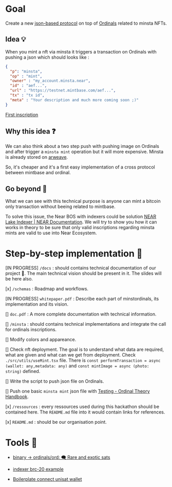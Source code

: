 # Goal 

Create a new [json-based protocol](https://medium.com/@MySsistant/what-is-the-ordinals-protocol-that-brc20-tokens-are-based-on-a1ebe4f00f96) on top of [Ordinals](https://docs.ordinals.com/) related to minsta NFTs.

## Idea 💡

When you mint a nft via minsta it triggers a transaction on Ordinals with pushing a json which should looks like : 
```json
{
  "p": "minsta",
  "op" : "mint",
  "owner" : "my_account.minsta.near",
  "id" : "aef...",
  "url" : "https://testnet.mintbase.com/aef...",
  "tx" : "tx id",
  "meta" : "Your description and much more coming soon ;)"
}
```

[First inscription](https://mempool.space/tx/ffd4c92516a69bf16fd5231566b5c4b255b9bae95476d706c0b368ddaa4d85ac)

## Why this idea ❓

We can also think about a two step push with pushing image on Ordinals and after trigger a `minsta mint` operation but it will more expensive. Minsta is already stored on [arweave](https://docs.arweave.org/developers/).

So, it's cheaper and it's a first easy implementation of a cross protocol between mintbase and ordinal.

## Go beyond 🚀

What we can see with this technical purpose is anyone can mint a bitcoin only transaction without beeing related to mintbase.

To solve this issue, the Near BOS with indexers could be solution [NEAR Lake Indexer | NEAR Documentation](https://docs.near.org/tools/near-lake). We will try to show you how it can works in theory to be sure that only valid inscriptions regarding minsta mints are valid to use into Near Ecosystem. 




# Step-by-step implementation 👣

[IN PROGRESS] `/docs` : should contains technical documentation of our project 📂. The main technical vision should be present in it. The slides will be here also.

  [x] `/schemas` : Roadmap and workflows.

  [IN PROGRESS] `whitepaper.pdf` : Describe each part of minstordinals, its implementation and its vision. 

  [] `doc.pdf` : A more complete documentation with technical information.

[] `/minsta` : should contains technical implementations and integrate the call for ordinals inscriptions.

  [] Modify colors and appareance. 
  
  [] Check nft deployment. The goal is to understand what data are required, what are given and what can we get from deployment. Check `./src/utils/useMint.tsx` file. There is `const performTransaction = async (wallet: any,metadata: any)` and `const mintImage = async (photo: string)` defined.  

  [] Write the script to push json file on Ordinals. 

  [] Push one basic `minsta mint` json file with [Testing - Ordinal Theory Handbook](https://docs.ordinals.com/guides/testing.html).


[x] `/ressources` : every ressources used during this hackathon should be contained here. The `README.md` file into it would contain links for references. 

  
[x] `README.md` : should be our organisation point. 



# Tools 🧰

- [binary -> ordinals/ord: 🗨 Rare and exotic sats](https://github.com/ordinals/ord/releases/tag/0.11.0)

- [indexer brc-20 example](https://github.com/m3rl1nog/oshindexer.git)

- [Boilerplate connect unisat wallet](https://github.com/Larkhell/connect-unisat-react-dapp)

